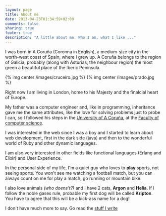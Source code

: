 ```yaml
---
layout: page
title: About me
date: 2013-04-23T01:34:59+02:00
comments: false
sharing: true
footer: true
description: "A little about me. Who I am, what I like ..."
---
```


I was born in A Coruña (Coronna in English), a medium-size city in the worth-west coast of Spain, where I grew up.
A Coruña belongs to the region of Galicia, probably (along with Asturias, the neighbour region) the most green a beautiful
place of the Iberic Peninsula.

{% img center /images/cruceiro.jpg %}
{% img center /images/prado.jpg %}

Right now I am living in London, home to his Majesty and the finalcial heart of Europe. 

My father was a computer engineer and, like in programming, inheritance gave me the same attributes, like the love for solving
problems just to probe I can, so I followed his steps in the [University of A Coruña](http://www.udc.es/index.html?language=en), at the
[Faculty of computer science](www.fic.udc.es).

I was interested in the web since I was a boy and I started to learn about web development, first in the dark side (java) and
then to the wonderful world of Ruby and other dynamic languages.

I am also very interested in other fields like functional languages (Erlang and Elixir) and User Experience.

In the personal side of my life, I'm a quiet guy who loves to **play** sports, not seeing sports. You won't see
me watching a football match, but you can always count on me for play a match, go running or mountain bike.

I also love animals _(who doens't?)_ and I have 2 cats, **Argon** and **Helia**. If I follow the noble gases rule,
probable my first dog will be called **Kripton**. You have to agree that this will be a kick-ass name for a dog!

I don't have much more to say. Go read the [stuff I write](/)
